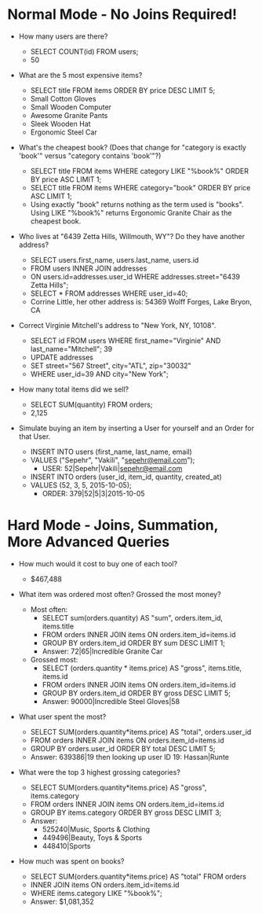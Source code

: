 # Normal Mode - No Joins Required!

- How many users are there?
  - SELECT COUNT(id) FROM users;
  - 50

- What are the 5 most expensive items?
  - SELECT title FROM items ORDER BY price DESC LIMIT 5;
  - Small Cotton Gloves
  - Small Wooden Computer
  - Awesome Granite Pants
  - Sleek Wooden Hat
  - Ergonomic Steel Car

- What's the cheapest book? (Does that change for "category is exactly 'book'" versus "category contains 'book'"?) 
  - SELECT title FROM items WHERE category LIKE "%book%" ORDER BY price ASC LIMIT 1;
  - SELECT title FROM items WHERE category="book" ORDER BY price ASC LIMIT 1;
  - Using exactly "book" returns nothing as the term used is "books". Using LIKE "%book%" returns Ergonomic Granite Chair as the cheapest book.

- Who lives at "6439 Zetta Hills, Willmouth, WY"? Do they have another address?
  - SELECT users.first_name, users.last_name, users.id 
  - FROM users INNER JOIN addresses
  - ON users.id=addresses.user_id WHERE addresses.street="6439 Zetta Hills";  
  - SELECT * FROM addresses WHERE user_id=40;
  - Corrine Little, her other address is: 54369 Wolff Forges, Lake Bryon, CA

- Correct Virginie Mitchell's address to "New York, NY, 10108".
  - SELECT id FROM users WHERE first_name="Virginie" AND last_name="Mitchell"; 39
  - UPDATE addresses
  - SET street="567 Street", city="ATL", zip="30032"
  - WHERE user_id=39 AND city="New York";
- How many total items did we sell?
  - SELECT SUM(quantity) FROM orders;
  - 2,125

- Simulate buying an item by inserting a User for yourself and an Order for that User.
  - INSERT INTO users (first_name, last_name, email)
  - VALUES ("Sepehr", "Vakili", "sepehr@email.com");
    - USER: 52|Sepehr|Vakili|sepehr@email.com
  - INSERT INTO orders (user_id, item_id, quantity, created_at)
  - VALUES (52, 3, 5, 2015-10-05);
    - ORDER: 379|52|5|3|2015-10-05

# Hard Mode - Joins, Summation, More Advanced Queries

- How much would it cost to buy one of each tool?
  - $467,488

- What item was ordered most often? Grossed the most money?
  - Most often: 
    - SELECT sum(orders.quantity) AS "sum", orders.item_id, items.title 
    - FROM orders INNER JOIN items ON orders.item_id=items.id 
    - GROUP BY orders.item_id ORDER BY sum DESC LIMIT 1;    
    - Answer: 72|65|Incredible Granite Car
  - Grossed most:
    - SELECT (orders.quantity * items.price) AS "gross", items.title, items.id 
    - FROM orders INNER JOIN items ON orders.item_id=items.id 
    - GROUP BY orders.item_id ORDER BY gross DESC LIMIT 5;  
    - Answer: 90000|Incredible Steel Gloves|58

- What user spent the most?

  - SELECT SUM(orders.quantity*items.price) AS "total", orders.user_id 
  - FROM orders INNER JOIN items ON orders.item_id=items.id 
  - GROUP BY orders.user_id ORDER BY total DESC LIMIT 5;
  - Answer: 639386|19 then looking up user ID 19: Hassan|Runte

- What were the top 3 highest grossing categories?

  - SELECT SUM(orders.quantity*items.price) AS "gross", items.category 
  - FROM orders INNER JOIN items ON orders.item_id=items.id 
  - GROUP BY items.category ORDER BY gross DESC LIMIT 3;
  - Answer:
    - 525240|Music, Sports & Clothing
    - 449496|Beauty, Toys & Sports
    - 448410|Sports

- How much was spent on books?

  - SELECT SUM(orders.quantity*items.price) AS "total" FROM orders 
  - INNER JOIN items ON orders.item_id=items.id 
  - WHERE items.category LIKE "%book%";
  - Answer: $1,081,352









